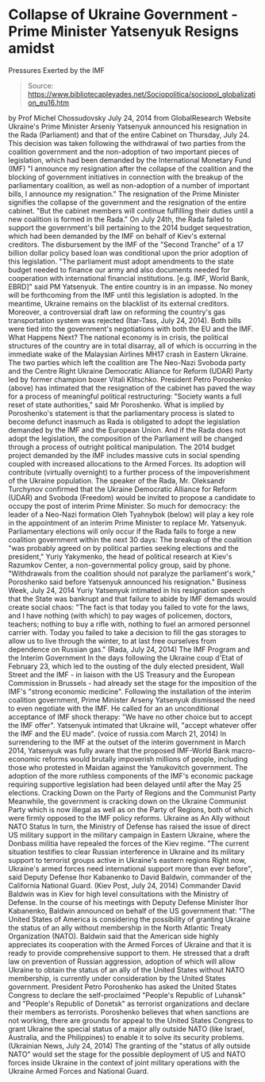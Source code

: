 # Collapse of Ukraine Government - Prime Minister Yatsenyuk Resigns amidst 
Pressures Exerted by the IMF

> Source: https://www.bibliotecapleyades.net/Sociopolitica/sociopol_globalization_eu16.htm

by Prof Michel Chossudovsky
July 24, 2014
from
GlobalResearch Website
Ukraine's Prime Minister Arseniy Yatsenyuk
announced his resignation in the Rada (Parliament)
and that
of the entire Cabinet on Thursday, July 24.
This
decision was taken following the
withdrawal of two parties from the coalition government
and the
non-adoption of two important pieces of legislation,
which
had been demanded by
the
International Monetary Fund (IMF)
"I announce
my resignation after the collapse of the coalition and the blocking of
government initiatives
in connection with the breakup of the
parliamentary coalition, as well as non-adoption of a number of
important bills, I announce my resignation."
The resignation of the Prime Minister signifies
the collapse of the government and the resignation of the entire cabinet.
"But the cabinet members will continue
fulfilling their duties until a new coalition is formed in the Rada."
On July 24th,
the Rada failed to support the government's
bill pertaining to the 2014 budget sequestration, which had been demanded by
the IMF on behalf of Kiev's external creditors.
The disbursement by the IMF of the "Second
Tranche" of a 17 billion dollar policy based loan was conditional upon the
prior adoption of this legislation.
"The parliament must adopt amendments to the
state budget needed to finance our army
and also documents needed for cooperation with international financial
institutions. [e.g. IMF, World Bank, EBRD]"
said PM Yatsenyuk.
The entire country is in an impasse.
No money will be forthcoming from the IMF until
this legislation is adopted. In the meantime, Ukraine remains on the
blacklist of its external creditors. Moreover, a controversial draft law on
reforming the country's gas transportation system was rejected (Itar-Tass,
July 24, 2014). Both bills were tied into the government's negotiations with
both the EU and the IMF.
What Happens
Next?
The national economy is in crisis, the political
structures of the country are in total disarray, all of which is occurring
in the immediate wake of
the Malaysian Airlines MH17 crash in
Eastern Ukraine.
The two parties which left the coalition are The
Neo-Nazi Svoboda party and the Centre Right Ukraine Democratic
Alliance for Reform (UDAR) Party led by former champion boxer Vitali
Klitschko.
President Petro Poroshenko (above)
has intimated that the resignation of the cabinet has paved the way for a
process of meaningful political restructuring:
"Society wants a full reset of state
authorities," said Mr Poroshenko.
What is implied by Poroshenko's statement is
that the parliamentary process is slated to become defunct inasmuch as Rada
is obligated to adopt the legislation
demanded by the IMF and the European Union.
And if the Rada does not adopt the legislation,
the composition of the Parliament will be changed through a process of
outright political manipulation.
The 2014 budget project demanded by the IMF
includes massive cuts in social spending coupled with increased allocations
to the Armed Forces. Its adoption will contribute (virtually overnight) to a
further process of the impoverishment of the Ukraine population.
The speaker of the Rada, Mr. Oleksandr
Turchynov confirmed that the Ukraine Democratic Alliance for Reform
(UDAR) and Svoboda (Freedom) would be invited to propose a candidate
to occupy the post of interim Prime Minister.
So much for democracy: the leader of a Neo-Nazi
formation Oleh Tyahnybok (below) will play a key role in
the appointment of an interim Prime Minister to replace Mr. Yatsenyuk.
Parliamentary elections will only occur if the
Rada fails to forge a new coalition government within the next 30 days:
The breakup of the coalition "was probably
agreed on by political parties seeking elections and the president,"
Yuriy Yakymenko, the head of political research at Kiev's Razumkov
Center, a non-governmental policy group, said by phone.
"Withdrawals from the coalition should not
paralyze the parliament's work," Poroshenko said before Yatsenyuk
announced his resignation."
Business Week,
July 24, 2014
Yuriy
Yatsenyuk intimated in his resignation speech that the State was
bankrupt and that failure to abide by IMF demands would create social chaos:
"The fact is that today you failed to vote
for the laws, and I have nothing (with
which) to pay wages of policemen, doctors, teachers; nothing to buy a
rifle with, nothing to fuel an armored personnel carrier with.
Today you failed to take a decision to fill
the gas storages to allow us to live through the winter, to at last free
ourselves from dependence on Russian gas."
(Rada, July 24, 2014)
The IMF Program and the
Interim Government
In the days following the Ukraine coup d'Etat of
February 23, which led to the ousting of the duly elected president, Wall
Street and the IMF - in liaison with the US Treasury and the European
Commission in Brussels - had already set the stage for the imposition of the
IMF's "strong economic medicine".
Following the installation of the interim
coalition government, Prime Minister Arseny Yatsenyuk dismissed the
need to even negotiate with the IMF.
He called for an an unconditional acceptance of
IMF shock therapy:
"We
have no other choice but to accept the IMF offer".
Yatsenyuk intimated that Ukraine will,
"accept whatever offer the IMF and the EU
made".
(voice
of russia.com March 21, 2014)
In surrendering to the IMF at the outset of the
interim government in March 2014, Yatsenyuk was fully aware that the
proposed
IMF-World Bank macro-economic reforms would
brutally impoverish millions of people, including those who protested in
Maidan against the Yanukovitch government.
The adoption of the more ruthless components of
the IMF's economic package requiring supportive legislation had been delayed
until after the May 25 elections.
Cracking Down on the
Party of Regions and the Communist Party
Meanwhile, the government is cracking down on
the Ukraine Communist Party which is now illegal as well as on the
Party of Regions, both of which were firmly opposed to the IMF policy
reforms.
Ukraine as An Ally without NATO Status
In turn, the Ministry of Defense has raised the
issue of direct US military support in the military campaign in Eastern
Ukraine, where the Donbass militia have repealed the forces of the Kiev
regime.
"The current situation testifies to clear
Russian interference in Ukraine and its military support to terrorist
groups active in Ukraine's eastern regions
Right now, Ukraine's armed forces need
international support more than ever before", said Deputy Defense Ihor
Kabanenko to David Baldwin, commander of the California National Guard.
(Kiev
Post, July 24, 2014)
Commander David Baldwin was in Kiev for
high level consultations with the Ministry of Defense.
In the course of his meetings with Deputy
Defense Minister Ihor Kabanenko, Baldwin announced on behalf of the
US government that:
"The United States of America is
considering the
possibility of granting Ukraine the status of an ally without membership
in the North Atlantic Treaty Organization (NATO).
Baldwin said that the American side highly
appreciates its cooperation with the Armed Forces of Ukraine and that it
is ready to provide comprehensive support to them.
He
stressed that a draft law on prevention of Russian aggression, adoption
of which will allow Ukraine to obtain the status of an ally of the
United States without NATO membership, is
currently under consideration by the United States government.
President Petro Poroshenko has asked the
United States Congress to declare the self-proclaimed "People's Republic
of Luhansk" and "People's Republic of Donetsk" as terrorist
organizations and declare their members as terrorists.
Poroshenko believes that when sanctions are
not working, there are grounds for appeal to the United States Congress
to grant Ukraine the special status of
a major ally outside NATO (like Israel, Australia, and the Philippines)
to enable it to solve its security problems.
(Ukrainian
News, July 24, 2014)
The granting of the
"status of ally outside NATO"
would set the stage for the possible deployment of US and
NATO forces inside Ukraine in the context
of joint military operations with the Ukraine Armed Forces and National
Guard.
